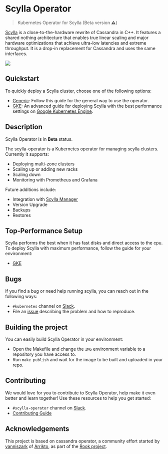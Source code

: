 # Scylla Operator
> Kubernetes Operator for Scylla (Beta version :warning:)

[Scylla](https://www.scylladb.com) is a close-to-the-hardware rewrite of Cassandra in C++. It features a shared nothing architecture that enables true linear scaling and major hardware optimizations that achieve ultra-low latencies and extreme throughput. It is a drop-in replacement for Cassandra and uses the same interfaces.

![](https://pbs.twimg.com/media/DwknrKJWkAE7qEQ.jpg)

## Quickstart

To quickly deploy a Scylla cluster, choose one of the following options:

* [Generic](docs/generic.md): Follow this guide for the general way to use the operator.
* [GKE](docs/gke.md): An advanced guide for deploying Scylla with the best performance settings on [Google Kubernetes Engine](https://cloud.google.com/kubernetes-engine).

## Description

Scylla Operator is in **Beta** status.

The scylla-operator is a Kubernetes operator for managing scylla clusters. Currently it supports:
* Deploying multi-zone clusters
* Scaling up or adding new racks
* Scaling down
* Monitoring with Prometheus and Grafana

Future additions include:
* Integration with [Scylla Manager](https://docs.scylladb.com/operating-scylla/manager/)
* Version Upgrade
* Backups
* Restores


## Top-Performance Setup

Scylla performs the best when it has fast disks and direct access to the cpu. To deploy Scylla with maximum performance, follow the guide for your environment:
* [GKE](docs/gke/gke.md)


## Bugs

If you find a bug or need help running scylla, you can reach out in the following ways:
* `#kubernetes` channel on [Slack](https://scylladb-users-slackin.herokuapp.com/).
* File an [issue](https://github.com/scylladb/scylla-operator/issues) describing the problem and how to reproduce.

## Building the project

You can easily build Scylla Operator in your environment:
* Open the Makefile and change the `IMG` environment variable to a repository you have access to.
* Run `make publish` and wait for the image to be built and uploaded in your repo.

## Contributing

We would love for you to contribute to Scylla Operator, help make it even better and learn together! Use these resources to help you get started:
* `#scylla-operator` channel on [Slack](https://scylladb-users-slackin.herokuapp.com/).
* [Contributing Guide](docs/contributing.md)

## Acknowledgements

This project is based on cassandra operator, a community effort started by [yanniszark](https://github.com/yanniszark) of [Arrikto](https://www.arrikto.com/), as part of the [Rook project](https://rook.io/).


